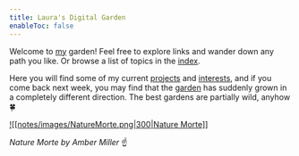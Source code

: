 ```yaml
---
title: Laura's Digital Garden
enableToc: false
---
```


Welcome to [my](notes/me/Laura.md) garden! Feel free to explore links and wander down any path you like. Or browse a list of topics in the [index](notes/index.md).

Here you will find some of my current [projects](notes/myprojects/Projects.md) and [interests](notes/aviation/cutting%20edge/ION%20Propulsion.md), and if you come back next week, you may find that the [garden](notes/me/why-garden.md) has suddenly grown in a completely different direction. The best gardens are partially wild, anyhow 🍀

[![[notes/images/NatureMorte.png|300|Nature Morte]]](https://leighmillera.wixsite.com/mysite/current-work?pgid=juy7g6jl-0fa06952-8c4a-4db6-8a5f-5067b2e42819)

*Nature Morte by Amber Miller* ☝️



